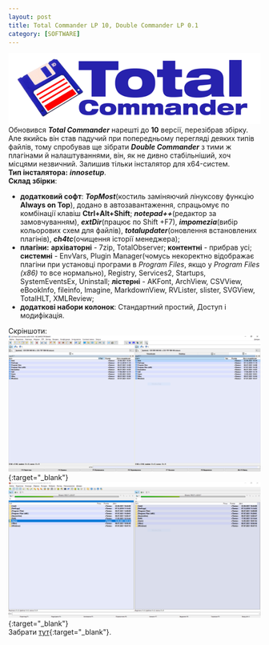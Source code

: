 ```yaml
---
layout: post
title: Total Commander LP 10, Double Commander LP 0.1
category: [SOFTWARE]
---
```

![tcm logo](/assets/media/tc-logo.png?style=head)  
Обновився ***Total Commander*** нарешті до **10** версії, перезібрав збірку. Але якийсь він став падучий при попередньому перегляді деяких типів файлів, тому спробував ще зібрати ***Double Commander*** з тими ж плагінами й налаштуваннями, він, як не дивно стабільніший, хоч місцями незвичний.<!--more-->
Залишив тільки інсталятор для x64-систем.  
**Тип інсталятора:** ***innosetup***.  
**Склад збірки**:
- **додатковий софт**: ***TopMost***(костиль заміняючий лінуксову функцію **Always on Top**), додано в автозавантаження, спрацьомує по комбінації клавіш **Ctrl+Alt+Shift**; ***notepad++***(редактор за замовчуванням), ***extDir***(працює по Shift +F7), ***impomezia***(вибір кольорових схем для файлів), ***totalupdater***(оновлення встановлених плагінів), ***ch4tc***(очищення історії менеджера);
- **плагіни:** **архіваторні** - 7zip, TotalObserver; **контентні** - прибрав усі; **системні** - EnvVars, Plugin Manager(чомусь некоректно відображає плагіни при установці програми в _Program Files_, якщо у _Program Files (x86)_ то все нормально), Registry, Services2, Startups, SystemEventsEx, Uninstall; **лістерні** - AKFont, ArchView, CSVView, eBookInfo, fileinfo, Imagine, MarkdownView, RVLister, slister, SVGView, TotalHLT, XMLReview;
- **додаткові набори колонок**: Стандартний простий, Доступ і модифікація.  

Скріншоти:
[![tcm](/assets/media/tc.png?style=blog "tcm")](/assets/media/tc.png "tcm"){:target="_blank"}  
[![dcm](/assets/media/dc.png?style=blog "dcm")](/assets/media/dc.png "dcm"){:target="_blank"}  
Забрати [тут](https://drive.google.com/drive/folders/1KS4912RcgbdPx7C0TDNqnDqB6LSsYSn0?usp=sharing "DCM & TCM"){:target="_blank"}.
